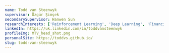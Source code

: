 ```yaml
---
name: Todd van Steenwyk
supervisor: Özgür Şimşek
secondarySupervisor: Hanwen Sun
researchInterests: ['Reinforcement Learning', 'Deep Learning', 'Financial Markets']
linkedIn: https://uk.linkedin.com/in/toddvansteenwyk
profileImg: MTV_head_shot.png
personalSite: https://toddvs.github.io/
slug: todd-van-steenwyk
---
```

